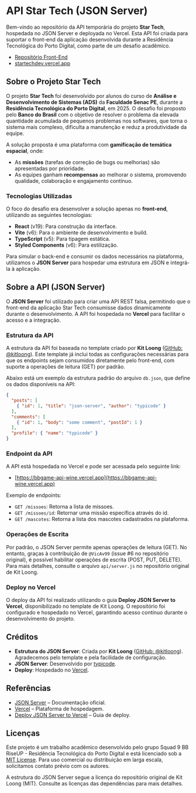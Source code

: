 # API Star Tech (JSON Server)

Bem-vindo ao repositório da API temporária do projeto **Star Tech**, hospedada no JSON Server e deployada no Vercel. Esta API foi criada para suportar o front-end da aplicação desenvolvida durante a Residência Tecnológica do Porto Digital, como parte de um desafio acadêmico.

- [Repositório Front-End](https://github.com/dominuuus/Star-Tech)
- [startechdev.vercel.app](https://startechdev.vercel.app)

## Sobre o Projeto Star Tech

O projeto **Star Tech** foi desenvolvido por alunos do curso de **Análise e Desenvolvimento de Sistemas (ADS)** da **Faculdade Senac PE**, durante a **Residência Tecnológica do Porto Digital**, em 2025. O desafio foi proposto pelo **Banco do Brasil** com o objetivo de resolver o problema da elevada quantidade acumulada de pequenos problemas nos softwares, que torna o sistema mais complexo, dificulta a manutenção e reduz a produtividade da equipe.

A solução proposta é uma plataforma com **gamificação de temática espacial**, onde:
- As **missões** (tarefas de correção de bugs ou melhorias) são apresentadas por prioridade.
- As equipes ganham **recompensas** ao melhorar o sistema, promovendo qualidade, colaboração e engajamento contínuo.

### Tecnologias Utilizadas
O foco do desafio era desenvolver a solução apenas no **front-end**, utilizando as seguintes tecnologias:
- **React** (v19): Para construção da interface.
- **Vite** (v6): Para o ambiente de desenvolvimento e build.
- **TypeScript** (v5): Para tipagem estática.
- **Styled Components** (v6): Para estilização.

Para simular o back-end e consumir os dados necessários na plataforma, utilizamos o **JSON Server** para hospedar uma estrutura em JSON e integrá-la à aplicação.

## Sobre a API (JSON Server)

O **JSON Server** foi utilizado para criar uma API REST falsa, permitindo que o front-end da aplicação Star Tech consumisse dados dinamicamente durante o desenvolvimento. A API foi hospedada no **Vercel** para facilitar o acesso e a integração.

### Estrutura da API
A estrutura da API foi baseada no template criado por **Kit Loong** ([GitHub: @kitloong](https://github.com/kitloong)). Este template já inclui todas as configurações necessárias para que os endpoints sejam consumidos diretamente pelo front-end, com suporte a operações de leitura (GET) por padrão.

Abaixo está um exemplo da estrutura padrão do arquivo `db.json`, que define os dados disponíveis na API:

```json
{
  "posts": [
    { "id": 1, "title": "json-server", "author": "typicode" }
  ],
  "comments": [
    { "id": 1, "body": "some comment", "postId": 1 }
  ],
  "profile": { "name": "typicode" }
}
```

### Endpoint da API
A API está hospedada no Vercel e pode ser acessada pelo seguinte link:

- [https://bbgame-api-wine.vercel.app](https://bbgame-api-wine.vercel.app)

Exemplo de endpoints:
- `GET /missoes`: Retorna a lista de missoes.
- `GET /missoes/id`: Retornar uma missão específica através do id.
- `GET /mascotes`: Retorna a lista dos mascotes cadastrados na plataforma.


### Operações de Escrita
Por padrão, o JSON Server permite apenas operações de leitura (GET). No entanto, graças à contribuição de `@VicAv99` (issue #6 no repositório original), é possível habilitar operações de escrita (POST, PUT, DELETE). Para mais detalhes, consulte o arquivo `api/server.js` no repositório original de Kit Loong.

### Deploy no Vercel
O deploy da API foi realizado utilizando o guia **Deploy JSON Server to Vercel**, disponibilizado no template de Kit Loong. O repositório foi configurado e hospedado no Vercel, garantindo acesso contínuo durante o desenvolvimento do projeto.

## Créditos
- **Estrutura do JSON Server**: Criada por **Kit Loong** ([GitHub: @kitloong](https://github.com/kitloong)). Agradecemos pelo template e pela facilidade de configuração.
- **JSON Server**: Desenvolvido por [typicode](https://github.com/typicode/json-server).
- **Deploy**: Hospedado no [Vercel](https://vercel.com).

## Referências
- [JSON Server](https://github.com/typicode/json-server) – Documentação oficial.
- [Vercel](https://vercel.com) – Plataforma de hospedagem.
- [Deploy JSON Server to Vercel](https://shadowsmith.com/how-to-deploy-an-express-api-to-vercel) – Guia de deploy.

## Licenças
Este projeto é um trabalho acadêmico desenvolvido pelo grupo Squad 9 BB RiseUP - Residência Tecnológica do Porto Digital e está licenciado sob a [MIT License](https://opensource.org/licenses/MIT). Para uso comercial ou distribuição em larga escala, solicitamos contato prévio com os autores.

A estrutura do JSON Server segue a licença do repositório original de Kit Loong (MIT). Consulte as licenças das dependências para mais detalhes.
